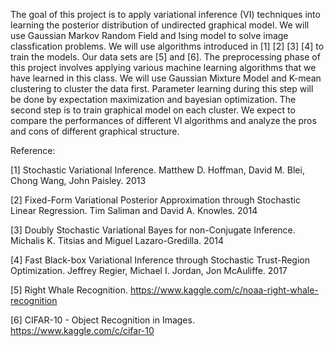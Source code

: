 The goal of this project is to apply variational inference (VI) techniques into learning the posterior distribution of 
undirected graphical model. We will use Gaussian Markov Random Field and Ising model to solve image classfication problems. 
We will use algorithms introduced in [1] [2] [3] [4] to train the models. Our data sets are [5] and [6]. The preprocessing phase
of this project involves applying various machine learning algorithms that we have learned in this class. We will use Gaussian Mixture
Model and K-mean clustering to cluster the data first. Parameter learning during this step will be done by expectation maximization 
and bayesian optimization. The second step is to train graphical model on each cluster. We expect to compare the performances of 
different VI algorithms and analyze the pros and cons of different graphical structure.



Reference:

[1] Stochastic Variational Inference. Matthew D. Hoffman, David M. Blei, Chong Wang, John Paisley. 2013

[2] Fixed-Form Variational Posterior Approximation through Stochastic Linear Regression. Tim Saliman and  David A. Knowles. 2014

[3] Doubly Stochastic Variational Bayes for non-Conjugate Inference. Michalis K. Titsias and Miguel Lazaro-Gredilla. 2014

[4] Fast Black-box Variational Inference through Stochastic Trust-Region Optimization. Jeffrey Regier, Michael I. Jordan, Jon McAuliffe. 2017

[5] Right Whale Recognition. https://www.kaggle.com/c/noaa-right-whale-recognition

[6] CIFAR-10 - Object Recognition in Images. https://www.kaggle.com/c/cifar-10


